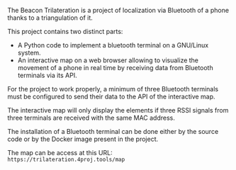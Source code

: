 The Beacon Trilateration is a project of localization via Bluetooth of a phone thanks to a triangulation of it.

This project contains two distinct parts:
* A Python code to implement a bluetooth terminal on a GNU/Linux system. 
* An interactive map on a web browser allowing to visualize the movement of a phone in real time by receiving data from Bluetooth terminals via its API.
	
For the project to work properly, a minimum of three Bluetooth terminals must be configured to send their data to the API
of the interactive map.

The interactive map will only display the elements if three RSSI signals from three terminals are received with the same MAC address.

The installation of a Bluetooth terminal can be done either by the source code or by the Docker image present in the project.

The map can be access at this URL: `https://trilateration.4proj.tools/map`
